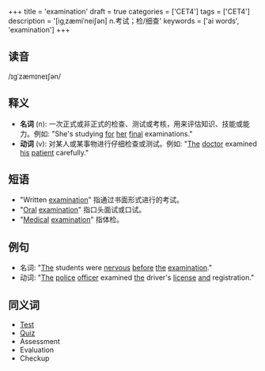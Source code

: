 +++
title = 'examination'
draft = true
categories = ['CET4']
tags = ['CET4']
description = '[igˌzæmiˈnei∫ən] n.考试；检/细查'
keywords = ['ai words', 'examination']
+++

## 读音
/ɪɡˈzæmɪneɪʃən/

## 释义
- **名词** (n): 一次正式或非正式的检查、测试或考核，用来评估知识、技能或能力。例如: "She's studying [for](/post/for/) [her](/post/her/) [final](/post/final/) examinations."
- **动词** (v): 对某人或某事物进行仔细检查或测试。例如: "[The](/post/the/) [doctor](/post/doctor/) examined [his](/post/his/) [patient](/post/patient/) carefully."

## 短语
- "Written [examination](/post/examination/)" 指通过书面形式进行的考试。
- "[Oral](/post/oral/) [examination](/post/examination/)" 指口头面试或口试。
- "[Medical](/post/medical/) [examination](/post/examination/)" 指体检。

## 例句
- 名词: "[The](/post/the/) students were [nervous](/post/nervous/) [before](/post/before/) [the](/post/the/) [examination](/post/examination/)."
- 动词: "[The](/post/the/) [police](/post/police/) [officer](/post/officer/) examined [the](/post/the/) driver's [license](/post/license/) [and](/post/and/) registration."

## 同义词
- [Test](/post/test/)
- [Quiz](/post/quiz/)
- Assessment
- Evaluation
- Checkup
